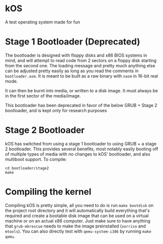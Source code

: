 # kOS
A test operating system made for fun


# Stage 1 Bootloader (Deprecated)
The bootloader is designed with floppy disks and x86 
BIOS systems in mind, and will attempt to read code 
from 2 sectors on a floppy disk starting from the 
second one. The loading message and pretty much 
anything else can be adjusted pretty easily as long 
as you read the comments in `bootloader.asm`. It is meant
to be built as a raw binary with `nasm` in 16-bit real mode.

It can then be burnt into media, or written to a disk
image. It must always be in the first sector of the
media/image.

This bootloader has been deprecated in favor of the below
GRUB + Stage 2 bootloader, and is kept only for research
purposes

# Stage 2 Bootloader
kOS has switched from using a stage 1 bootloader to using
GRUB + a stage 2 bootloader. This provides several
benefits, most notably easily booting off of multiple
types of media with no changes to kOS' bootloader, and
also multiboot support. To compile:

```
cd bootloader/stage2
make
```

# Compiling the kernel
Compiling kOS is pretty simple, all you need to do is
run  `make bootdisk` on the project root directory
and it will automatically build everything that's required
and create a bootable disk image that can be used on a
virtual machine or on an actual x86 computer. Just make
sure to have anything that `grub-mkrescue` needs to make
the image preinstalled (`xorriso` and `mtools`). You can
also directly test with `qemu-system-i386` by running
`make qemu`.